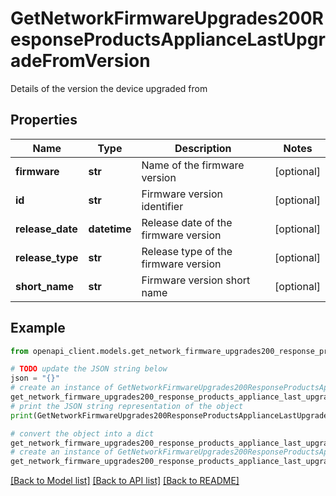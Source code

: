 # GetNetworkFirmwareUpgrades200ResponseProductsApplianceLastUpgradeFromVersion

Details of the version the device upgraded from

## Properties

Name | Type | Description | Notes
------------ | ------------- | ------------- | -------------
**firmware** | **str** | Name of the firmware version | [optional] 
**id** | **str** | Firmware version identifier | [optional] 
**release_date** | **datetime** | Release date of the firmware version | [optional] 
**release_type** | **str** | Release type of the firmware version | [optional] 
**short_name** | **str** | Firmware version short name | [optional] 

## Example

```python
from openapi_client.models.get_network_firmware_upgrades200_response_products_appliance_last_upgrade_from_version import GetNetworkFirmwareUpgrades200ResponseProductsApplianceLastUpgradeFromVersion

# TODO update the JSON string below
json = "{}"
# create an instance of GetNetworkFirmwareUpgrades200ResponseProductsApplianceLastUpgradeFromVersion from a JSON string
get_network_firmware_upgrades200_response_products_appliance_last_upgrade_from_version_instance = GetNetworkFirmwareUpgrades200ResponseProductsApplianceLastUpgradeFromVersion.from_json(json)
# print the JSON string representation of the object
print(GetNetworkFirmwareUpgrades200ResponseProductsApplianceLastUpgradeFromVersion.to_json())

# convert the object into a dict
get_network_firmware_upgrades200_response_products_appliance_last_upgrade_from_version_dict = get_network_firmware_upgrades200_response_products_appliance_last_upgrade_from_version_instance.to_dict()
# create an instance of GetNetworkFirmwareUpgrades200ResponseProductsApplianceLastUpgradeFromVersion from a dict
get_network_firmware_upgrades200_response_products_appliance_last_upgrade_from_version_from_dict = GetNetworkFirmwareUpgrades200ResponseProductsApplianceLastUpgradeFromVersion.from_dict(get_network_firmware_upgrades200_response_products_appliance_last_upgrade_from_version_dict)
```
[[Back to Model list]](../README.md#documentation-for-models) [[Back to API list]](../README.md#documentation-for-api-endpoints) [[Back to README]](../README.md)


